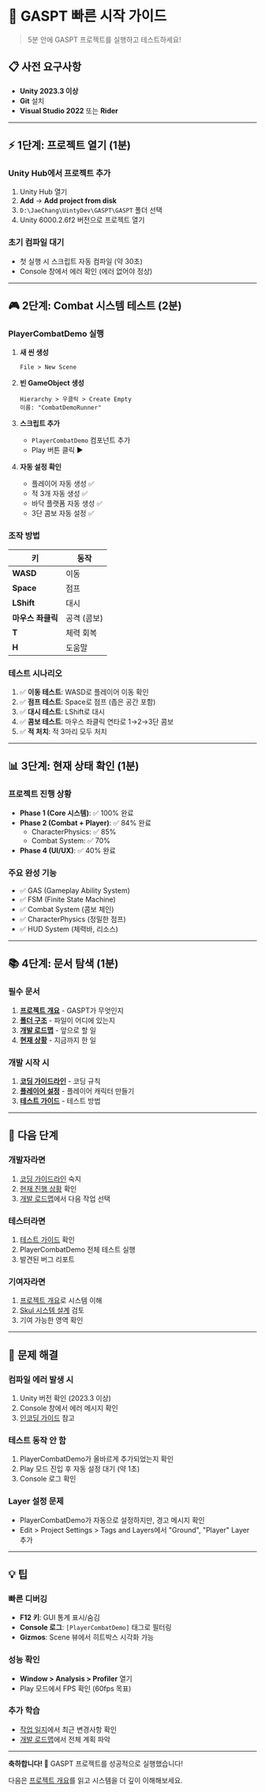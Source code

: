 # 🚀 GASPT 빠른 시작 가이드

> 5분 안에 GASPT 프로젝트를 실행하고 테스트하세요!

## 📋 사전 요구사항

- **Unity 2023.3 이상**
- **Git** 설치
- **Visual Studio 2022** 또는 **Rider**

---

## ⚡ 1단계: 프로젝트 열기 (1분)

### Unity Hub에서 프로젝트 추가
1. Unity Hub 열기
2. **Add** → **Add project from disk**
3. `D:\JaeChang\UintyDev\GASPT\GASPT` 폴더 선택
4. Unity 6000.2.6f2 버전으로 프로젝트 열기

### 초기 컴파일 대기
- 첫 실행 시 스크립트 자동 컴파일 (약 30초)
- Console 창에서 에러 확인 (에러 없어야 정상)

---

## 🎮 2단계: Combat 시스템 테스트 (2분)

### PlayerCombatDemo 실행

1. **새 씬 생성**
   ```
   File > New Scene
   ```

2. **빈 GameObject 생성**
   ```
   Hierarchy > 우클릭 > Create Empty
   이름: "CombatDemoRunner"
   ```

3. **스크립트 추가**
   - `PlayerCombatDemo` 컴포넌트 추가
   - Play 버튼 클릭 ▶️

4. **자동 설정 확인**
   - 플레이어 자동 생성 ✅
   - 적 3개 자동 생성 ✅
   - 바닥 플랫폼 자동 생성 ✅
   - 3단 콤보 자동 설정 ✅

### 조작 방법
| 키 | 동작 |
|---|---|
| **WASD** | 이동 |
| **Space** | 점프 |
| **LShift** | 대시 |
| **마우스 좌클릭** | 공격 (콤보) |
| **T** | 체력 회복 |
| **H** | 도움말 |

### 테스트 시나리오
1. ✅ **이동 테스트**: WASD로 플레이어 이동 확인
2. ✅ **점프 테스트**: Space로 점프 (좁은 공간 포함)
3. ✅ **대시 테스트**: LShift로 대시
4. ✅ **콤보 테스트**: 마우스 좌클릭 연타로 1→2→3단 콤보
5. ✅ **적 처치**: 적 3마리 모두 처치

---

## 📊 3단계: 현재 상태 확인 (1분)

### 프로젝트 진행 상황
- **Phase 1 (Core 시스템)**: ✅ 100% 완료
- **Phase 2 (Combat + Player)**: ✅ 84% 완료
  - CharacterPhysics: ✅ 85%
  - Combat System: ✅ 70%
- **Phase 4 (UI/UX)**: ✅ 40% 완료

### 주요 완성 기능
- ✅ GAS (Gameplay Ability System)
- ✅ FSM (Finite State Machine)
- ✅ Combat System (콤보 체인)
- ✅ CharacterPhysics (정밀한 점프)
- ✅ HUD System (체력바, 리소스)

---

## 📚 4단계: 문서 탐색 (1분)

### 필수 문서
1. **[프로젝트 개요](ProjectOverview.md)** - GASPT가 무엇인지
2. **[폴더 구조](FolderStructure.md)** - 파일이 어디에 있는지
3. **[개발 로드맵](../development/Roadmap.md)** - 앞으로 할 일
4. **[현재 상황](../development/CurrentStatus.md)** - 지금까지 한 일

### 개발 시작 시
1. **[코딩 가이드라인](../development/CodingGuidelines.md)** - 코딩 규칙
2. **[플레이어 설정](PlayerSetup.md)** - 플레이어 캐릭터 만들기
3. **[테스트 가이드](../testing/TestingGuide.md)** - 테스트 방법

---

## 🎯 다음 단계

### 개발자라면
1. [코딩 가이드라인](../development/CodingGuidelines.md) 숙지
2. [현재 진행 상황](../development/CurrentStatus.md) 확인
3. [개발 로드맵](../development/Roadmap.md)에서 다음 작업 선택

### 테스터라면
1. [테스트 가이드](../testing/TestingGuide.md) 확인
2. PlayerCombatDemo 전체 테스트 실행
3. 발견된 버그 리포트

### 기여자라면
1. [프로젝트 개요](ProjectOverview.md)로 시스템 이해
2. [Skul 시스템 설계](../development/SkulSystemDesign.md) 검토
3. 기여 가능한 영역 확인

---

## 🐛 문제 해결

### 컴파일 에러 발생 시
1. Unity 버전 확인 (2023.3 이상)
2. Console 창에서 에러 메시지 확인
3. [인코딩 가이드](../infrastructure/EncodingGuide.md) 참고

### 테스트 동작 안 함
1. PlayerCombatDemo가 올바르게 추가되었는지 확인
2. Play 모드 진입 후 자동 설정 대기 (약 1초)
3. Console 로그 확인

### Layer 설정 문제
- PlayerCombatDemo가 자동으로 설정하지만, 경고 메시지 확인
- Edit > Project Settings > Tags and Layers에서 "Ground", "Player" Layer 추가

---

## 💡 팁

### 빠른 디버깅
- **F12 키**: GUI 통계 표시/숨김
- **Console 로그**: `[PlayerCombatDemo]` 태그로 필터링
- **Gizmos**: Scene 뷰에서 히트박스 시각화 가능

### 성능 확인
- **Window > Analysis > Profiler** 열기
- Play 모드에서 FPS 확인 (60fps 목표)

### 추가 학습
- [작업 일지](../archive/Worklog.md)에서 최근 변경사항 확인
- [개발 로드맵](../development/Roadmap.md)에서 전체 계획 파악

---

**축하합니다! 🎉**
GASPT 프로젝트를 성공적으로 실행했습니다!

다음은 [프로젝트 개요](ProjectOverview.md)를 읽고 시스템을 더 깊이 이해해보세요.
